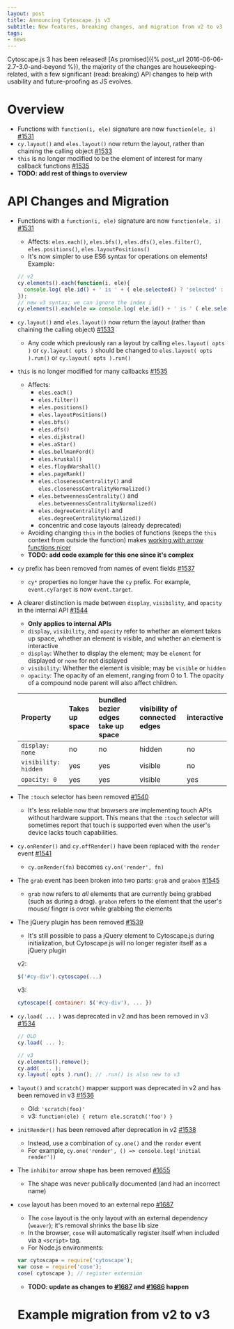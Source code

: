 ```yaml
---
layout: post
title: Announcing Cytoscape.js v3
subtitle: New features, breaking changes, and migration from v2 to v3
tags:
- news
---
```


Cytoscape.js 3 has been released!
[As promised]({% post_url 2016-06-06-2.7-3.0-and-beyond %}), the majority of the changes are housekeeping-related, with a few significant (read: breaking) API changes to help with usability and future-proofing as JS evolves.

# Overview
- Functions with `function(i, ele)` signature are now `function(ele, i)` [#1531](https://github.com/cytoscape/cytoscape.js/issues/1531)
- `cy.layout()` and `eles.layout()` now return the layout, rather than chaining the calling object [#1533](https://github.com/cytoscape/cytoscape.js/issues/1533)
- `this` is no longer modified to be the element of interest for many callback functions [#1535](https://github.com/cytoscape/cytoscape.js/issues/1535)
- **TODO: add rest of things to overview**

# API Changes and Migration

- Functions with a `function(i, ele)` signature are now `function(ele, i)` [#1531](https://github.com/cytoscape/cytoscape.js/issues/1531)
  - Affects: `eles.each()`, `eles.bfs()`, `eles.dfs()`, `eles.filter()`, `eles.positions()`, `eles.layoutPositions()`
  - It's now simpler to use ES6 syntax for operations on elements! Example:

  ```javascript
  // v2
  cy.elements().each(function(i, ele){
    console.log( ele.id() + ' is ' + ( ele.selected() ? 'selected' : 'not selected' ) );
  });
  // new v3 syntax; we can ignore the index i
  cy.elements().each(ele => console.log( ele.id() + ' is ' ( ele.selected() ? 'selected' : 'not selected' ) ) );
  ```

- `cy.layout()` and `eles.layout()` now return the layout (rather than chaining the calling object) [#1533](https://github.com/cytoscape/cytoscape.js/issues/1533)
  - Any code which previously ran a layout by calling `eles.layout( opts )` or `cy.layout( opts )` should be changed to `eles.layout( opts ).run()` or `cy.layout( opts ).run()`

- `this` is no longer modified for many callbacks [#1535](https://github.com/cytoscape/cytoscape.js/issues/1535)
  - Affects: 
    - `eles.each()`
    - `eles.filter()`
    - `eles.positions()`
    - `eles.layoutPositions()`
    - `eles.bfs()`
    - `eles.dfs()`
    - `eles.dijkstra()`
    - `eles.aStar()`
    - `eles.bellmanFord()`
    - `eles.kruskal()`
    - `eles.floydWarshall()`
    - `eles.pageRank()`
    - `eles.closenessCentrality()` and `eles.closenessCentralityNormalized()`
    - `eles.betweennessCentrality()` and `eles.betweennessCentralityNormalized()`
    - `eles.degreeCentrality()` and `eles.degreeCentralityNormalized()`
    - concentric and cose layouts (already deprecated)
  - Avoiding changing `this` in the bodies of functions (keeps the `this` context from outside the function) makes
  [working with arrow functions nicer](https://developer.mozilla.org/en-US/docs/Web/JavaScript/Reference/Functions/Arrow_functions#No_bindingof_this)
  - **TODO: add code example for this one since it's complex**

- `cy` prefix has been removed from names of event fields [#1537](https://github.com/cytoscape/cytoscape.js/issues/1537)
  - `cy*` properties no longer have the `cy` prefix.
  For example, `event.cyTarget` is now `event.target`.

- A clearer distinction is made between `display`, `visibility`, and `opacity` in the internal API [#1544](https://github.com/cytoscape/cytoscape.js/issues/1544)
  - **Only applies to internal APIs**
  - `display`, `visibility`, and `opacity` refer to whether an element takes up space, whether an element is visible, and whether an element is interactive
  - `display`: Whether to display the element; may be `element` for displayed or `none` for not displayed
  - `visibility`: Whether the element is visible; may be `visible` or `hidden`
  - `opacity`: The opacity of an element, ranging from 0 to 1.
    The opacity of a compound node parent will also affect children.

  | Property | Takes up space | bundled bezier edges take up space | visibility of connected edges | interactive
  |:-|:-|:-|:-|:-
  | `display: none` | no | no | hidden | no
  | `visibility: hidden` | yes | yes | visible | no
  | `opacity: 0` | yes | yes | visible | yes

- The `:touch` selector has been removed [#1540](https://github.com/cytoscape/cytoscape.js/issues/1540)
  - It's less reliable now that browsers are implementing touch APIs without hardware support.
  This means that the `:touch` selector will sometimes report that touch is supported even when the user's device lacks touch capabilities.

- `cy.onRender()` and `cy.offRender()` have been replaced with the `render` event [#1541](https://github.com/cytoscape/cytoscape.js/issues/1541)
  - `cy.onRender(fn)` becomes `cy.on('render', fn)`

- The `grab` event has been broken into two parts: `grab` and `grabon` [#1545](https://github.com/cytoscape/cytoscape.js/issues/1545)
  -  `grab` now refers to *all* elements that are currently being grabbed (such as during a drag). `grabon` refers to the element that the user's mouse/ finger is over while grabbing the elements
 
- The jQuery plugin has been removed [#1539](https://github.com/cytoscape/cytoscape.js/issues/1539)
  - It's still possible to pass a jQuery element to Cytoscape.js during initialization, but Cytoscape.js will no longer register itself as a jQuery plugin

  v2: 
  ```javascript
  $('#cy-div').cytoscape(...)
  ```

  v3:
  ```javascript
  cytoscape({ container: $('#cy-div'), ... })
  ```

- `cy.load( ... )` was deprecated in v2 and has been removed in v3 [#1534](https://github.com/cytoscape/cytoscape.js/issues/1534)

  ```javascript
  // OLD
  cy.load( ... );

  // v3
  cy.elements().remove();
  cy.add( ... );
  cy.layout( opts ).run(); // .run() is also new to v3
  ```

- `layout()` and `scratch()` mapper support was deprecated in v2 and has been removed in v3 [#1536](https://github.com/cytoscape/cytoscape.js/issues/1536)
  - Old: `'scratch(foo)'`
  - v3: `function(ele) { return ele.scratch('foo') }`

- `initRender()` has been removed after deprecation in v2 [#1538](https://github.com/cytoscape/cytoscape.js/issues/1538)
  - Instead, use a combination of `cy.one()` and the `render` event
  - For example, `cy.one('render', () => console.log('initial render'))`

- The `inhibitor` arrow shape has been removed [#1655](https://github.com/cytoscape/cytoscape.js/issues/1655)
  - The shape was never publically documented (and had an incorrect name)

- `cose` layout has been moved to an external repo [#1687](https://github.com/cytoscape/cytoscape.js/issues/1687)
  - The `cose` layout is the only layout with an external dependency (`weaver`); it's removal shrinks the base lib size
  - In the browser, `cose` will automatically register itself when included via a `<script>` tag.
  - For Node.js environments:

  ```javascript
  var cytoscape = require('cytoscape');
  var cose = require('cose');
  cose( cytoscape ); // register extension
  ```

  - **TODO: update as changes to [#1687](https://github.com/cytoscape/cytoscape.js/issues/1687) and [#1686](https://github.com/cytoscape/cytoscape.js/issues/1686) happen**

  # Example migration from v2 to v3